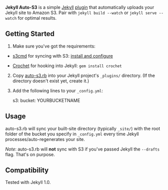 __Jekyll Auto-S3__ is a simple [Jekyll](http://jekyllrb.com/) [plugin](http://jekyllrb.com/docs/plugins/) that automatically uploads your Jekyll site to Amazon S3. Pair with `jekyll build --watch` or `jekyll serve --watch` for optimal results.

## Getting Started

1) Make sure you've got the requirements:


- [s3cmd](http://s3tools.org/s3cmd) for syncing with S3: [install and configure](http://s3tools.org/s3cmd#howto)

- [Crochet](https://github.com/jsvine/crochet) for hooking into Jekyll: `gem install crochet`

2) Copy [auto-s3.rb](auto-s3.rb) into your Jekyll project's `_plugins/` directory. (If the directory doesn't exist yet, create it.)

3) Add the following lines to your `_config.yml`:

	s3:
		bucket: YOURBUCKETNAME

## Usage

auto-s3.rb will sync your built-site directory (typically `_site/`) with the root folder of the bucket you specify in `_config.yml` every time Jekyll processes/auto-regenerates your site. 

*Note*: auto-s3.rb will __not__ sync with S3 if you've passed Jekyll the `--drafts` flag. That's on purpose.

## Compatibility

Tested with Jekyll 1.0.


